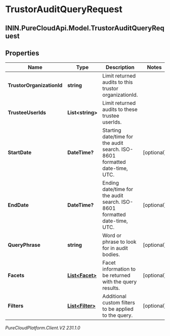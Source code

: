 # TrustorAuditQueryRequest

## ININ.PureCloudApi.Model.TrustorAuditQueryRequest

## Properties

|Name | Type | Description | Notes|
|------------ | ------------- | ------------- | -------------|
| **TrustorOrganizationId** | **string** | Limit returned audits to this trustor organizationId. | |
| **TrusteeUserIds** | **List&lt;string&gt;** | Limit returned audits to these trustee userIds. | |
| **StartDate** | **DateTime?** | Starting date/time for the audit search. ISO-8601 formatted date-time, UTC. | [optional] |
| **EndDate** | **DateTime?** | Ending date/time for the audit search. ISO-8601 formatted date-time, UTC. | [optional] |
| **QueryPhrase** | **string** | Word or phrase to look for in audit bodies. | [optional] |
| **Facets** | [**List&lt;Facet&gt;**](Facet) | Facet information to be returned with the query results. | [optional] |
| **Filters** | [**List&lt;Filter&gt;**](Filter) | Additional custom filters to be applied to the query. | [optional] |



_PureCloudPlatform.Client.V2 231.1.0_
